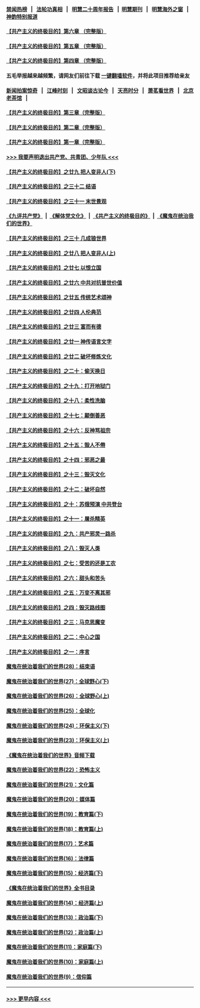 #### [禁闻热榜](热点新闻.md?=0)  &nbsp;&nbsp;|&nbsp;&nbsp; [法轮功真相](https://github.com/gfw-breaker/truth/blob/master/README.md?=0) &nbsp;&nbsp;|&nbsp;&nbsp; [明慧二十周年报告](https://github.com/gfw-breaker/mh-reports/blob/master/README.md?=0) &nbsp;&nbsp;|&nbsp;&nbsp;[明慧期刊](https://github.com/gfw-breaker/mh-qikan) &nbsp;&nbsp;|&nbsp;&nbsp; [明慧海外之窗](https://github.com/gfw-breaker/mh-news/blob/master/README.md?=0) &nbsp;&nbsp;|&nbsp;&nbsp; [神韵特别报道](https://github.com/gfw-breaker/mh-news/blob/master/shenyun.md?=0)
#### [【共产主义的终极目的】第六章 （完整版）](../pages/nsc422/n11428913.md?t=02282302) 
#### [【共产主义的终极目的】第五章 （完整版）](../pages/nsc422/n11428912.md?t=02282302) 
#### [【共产主义的终极目的】第四章 （完整版）](../pages/nsc422/n11428907.md?t=02282302) 
#### 五毛举报越来越频繁，请网友们前往下载 [一键翻墙软件](https://github.com/gfw-breaker/ssr-accounts)，并将此项目推荐给亲友
#### [新闻拍案惊奇](https://github.com/gfw-breaker/banned-news/blob/master/pages/link4.md) &nbsp;&nbsp;|&nbsp;&nbsp; [江峰时刻](https://github.com/gfw-breaker/banned-news/blob/master/pages/link4.md) &nbsp;&nbsp;|&nbsp;&nbsp; [文昭谈古论今](https://github.com/gfw-breaker/banned-news/blob/master/pages/link4.md) &nbsp;&nbsp;|&nbsp;&nbsp; [天亮时分](https://github.com/gfw-breaker/banned-news/blob/master/pages/link4.md) &nbsp;&nbsp;|&nbsp;&nbsp; [萧茗看世界](https://github.com/gfw-breaker/banned-news/blob/master/pages/link4.md) &nbsp;&nbsp;|&nbsp;&nbsp; [北京老茶馆](https://github.com/gfw-breaker/banned-news/blob/master/pages/link4.md) &nbsp;&nbsp;|&nbsp;&nbsp; 
#### [【共产主义的终极目的】第三章（完整版）](../pages/nsc422/n11428848.md?t=02282302) 
#### [【共产主义的终极目的】第二章（完整版）](../pages/nsc422/n11428831.md?t=02282302) 
#### [【共产主义的终极目的】第一章（完整版）](../pages/nsc422/n11417651.md?t=02282302) 
#### [>>> 我要声明退出共产党、共青团、少年队 <<<](https://github.com/begood0513/goodnews/blob/master/quit/letter.md) 
#### [【共产主义的终极目的】之廿九 把人变非人(下)](../pages/nsc422/n11344140.md?t=02282302) 
#### [【共产主义的终极目的】之三十二 结语](../pages/nsc422/n11360535.md?t=02282302) 
#### [【共产主义的终极目的】之三十一 末世景观](../pages/nsc422/n11351129.md?t=02282302) 
#### [《九评共产党》](https://github.com/begood0513/9ping.md/blob/master/README.md) &nbsp;|&nbsp; [《解体党文化》](../../../../jtdwh.md/blob/master/README.md)  &nbsp;|&nbsp; [《共产主义的终极目的》](../../../../gczydzjmd.md/blob/master/README.md) &nbsp;|&nbsp; [《魔鬼在统治我们的世界》](../../../../mgztzwmdsj.md/blob/master/README.md) 
#### [【共产主义的终极目的】之三十 几成狼世界](../pages/nsc422/n11348280.md?t=02282302) 
#### [【共产主义的终极目的】之廿八 把人变非人(上)](../pages/nsc422/n11340492.md?t=02282302) 
#### [【共产主义的终极目的】之廿七 以恨立国](../pages/nsc422/n11336944.md?t=02282302) 
#### [【共产主义的终极目的】之廿六 中共对抗普世价值](../pages/nsc422/n11324785.md?t=02282302) 
#### [【共产主义的终极目的】之廿五 传统艺术颂神](../pages/nsc422/n11296396.md?t=02282302) 
#### [【共产主义的终极目的】之廿四 人伦典范](../pages/nsc422/n11296397.md?t=02282302) 
#### [【共产主义的终极目的】之廿三 富而有德](../pages/nsc422/n11283598.md?t=02282302) 
#### [【共产主义的终极目的】之廿一 神传语言文字](../pages/nsc422/n11263265.md?t=02282302) 
#### [【共产主义的终极目的】之廿二 破坏修炼文化](../pages/nsc422/n11245728.md?t=02282302) 
#### [【共产主义的终极目的】之二十：偷天换日](../pages/nsc422/n11238846.md?t=02282302) 
#### [【共产主义的终极目的】之十九：打开地狱门](../pages/nsc422/n11206376.md?t=02282302) 
#### [【共产主义的终极目的】之十八：柔性洗脑](../pages/nsc422/n11199994.md?t=02282302) 
#### [【共产主义的终极目的】之十七：颠倒善恶](../pages/nsc422/n11179782.md?t=02282302) 
#### [【共产主义的终极目的】之十六：反神骂祖宗](../pages/nsc422/n11166798.md?t=02282302) 
#### [【共产主义的终极目的】之十五：毁人不倦](../pages/nsc422/n11166792.md?t=02282302) 
#### [【共产主义的终极目的】之十四：邪恶之最](../pages/nsc422/n11150249.md?t=02282302) 
#### [【共产主义的终极目的】之十三：毁灭文化](../pages/nsc422/n11135227.md?t=02282302) 
#### [【共产主义的终极目的】之十二：破坏自然](../pages/nsc422/n11135214.md?t=02282302) 
#### [【共产主义的终极目的】之十：苏俄预演 中共登台](../pages/nsc422/n11118424.md?t=02282302) 
#### [【共产主义的终极目的】之十一：屠杀精英](../pages/nsc422/n11118442.md?t=02282302) 
#### [【共产主义的终极目的】之九：共产邪灵一路杀](../pages/nsc422/n11114139.md?t=02282302) 
#### [【共产主义的终极目的】之八：毁灭人类](../pages/nsc422/n11108503.md?t=02282302) 
#### [【共产主义的终极目的】之七：受苦的还是工农](../pages/nsc422/n11101809.md?t=02282302) 
#### [【共产主义的终极目的】之六：甜头和苦头](../pages/nsc422/n11096971.md?t=02282302) 
#### [【共产主义的终极目的】之五：万变不离其邪](../pages/nsc422/n11091285.md?t=02282302) 
#### [【共产主义的终极目的】之四：毁灭路线图](../pages/nsc422/n11086284.md?t=02282302) 
#### [【共产主义的终极目的】之三：马克思魔变](../pages/nsc422/n11061941.md?t=02282302) 
#### [【共产主义的终极目的】之二：中心之国](../pages/nsc422/n11047728.md?t=02282302) 
#### [【共产主义的终极目的】之一：序言](../pages/nsc422/n11086077.md?t=02282302) 
#### [魔鬼在统治着我们的世界(28)：结束语](../pages/nsc422/n10936246.md?t=02282302) 
#### [魔鬼在统治着我们的世界(27)：全球野心(下)](../pages/nsc422/n10928319.md?t=02282302) 
#### [魔鬼在统治着我们的世界(26)：全球野心(上)](../pages/nsc422/n10900318.md?t=02282302) 
#### [魔鬼在统治着我们的世界(25)：全球化](../pages/nsc422/n10788205.md?t=02282302) 
#### [魔鬼在统治着我们的世界(24)：环保主义(下)](../pages/nsc422/n10695307.md?t=02282302) 
#### [魔鬼在统治着我们的世界(23)：环保主义(上)](../pages/nsc422/n10688613.md?t=02282302) 
#### [《魔鬼在统治着我们的世界》音频下载](../pages/nsc422/n10635553.md?t=02282302) 
#### [魔鬼在统治着我们的世界(22)：恐怖主义](../pages/nsc422/n10614727.md?t=02282302) 
#### [魔鬼在统治着我们的世界(21)：文化篇](../pages/nsc422/n10597706.md?t=02282302) 
#### [魔鬼在统治着我们的世界(20)：媒体篇](../pages/nsc422/n10586579.md?t=02282302) 
#### [魔鬼在统治着我们的世界(19)：教育篇(下)](../pages/nsc422/n10564808.md?t=02282302) 
#### [魔鬼在统治着我们的世界(18)：教育篇(上)](../pages/nsc422/n10526970.md?t=02282302) 
#### [魔鬼在统治着我们的世界(17)：艺术篇](../pages/nsc422/n10499093.md?t=02282302) 
#### [魔鬼在统治着我们的世界(16)：法律篇](../pages/nsc422/n10485969.md?t=02282302) 
#### [魔鬼在统治着我们的世界(15)：经济篇(下)](../pages/nsc422/n10469975.md?t=02282302) 
#### [《魔鬼在统治着我们的世界》全书目录](../pages/nsc422/n10464261.md?t=02282302) 
#### [魔鬼在统治着我们的世界(14)：经济篇(上)](../pages/nsc422/n10457370.md?t=02282302) 
#### [魔鬼在统治着我们的世界(13)：政治篇(下)](../pages/nsc422/n10448270.md?t=02282302) 
#### [魔鬼在统治着我们的世界(12)：政治篇(上)](../pages/nsc422/n10444576.md?t=02282302) 
#### [魔鬼在统治着我们的世界(11)：家庭篇(下)](../pages/nsc422/n10440961.md?t=02282302) 
#### [魔鬼在统治着我们的世界(10)：家庭篇(上)](../pages/nsc422/n10435448.md?t=02282302) 
#### [魔鬼在统治着我们的世界(9)：信仰篇](../pages/nsc422/n10432159.md?t=02282302) 

----
#### [ >>> 更早内容 <<< ](../indexes/nsc422-earlier.md)
